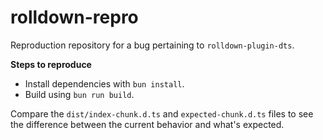 # rolldown-repro

Reproduction repository for a bug pertaining to `rolldown-plugin-dts`.

**Steps to reproduce**
- Install dependencies with `bun install`.
- Build using `bun run build`.

Compare the `dist/index-chunk.d.ts` and `expected-chunk.d.ts` files to see the difference between the current behavior and what's expected.